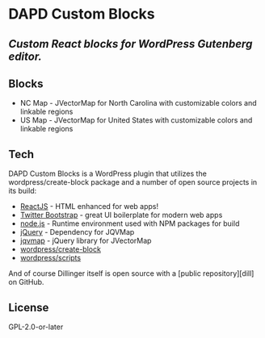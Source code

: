 # DAPD Custom Blocks
## _Custom React blocks for WordPress Gutenberg editor._

## Blocks

- NC Map - JVectorMap for North Carolina with customizable colors and linkable regions
- US Map - JVectorMap for United States with customizable colors and linkable regions

## Tech

DAPD Custom Blocks is a WordPress plugin that utilizes the wordpress/create-block package and a number of open source projects in its build:

- [ReactJS](https://reactjs.org/) - HTML enhanced for web apps!
- [Twitter Bootstrap](https://getbootstrap.com/) - great UI boilerplate for modern web apps
- [node.js](https://nodejs.org/en/) - Runtime environment used with NPM packages for build
- [jQuery](https://jquery.com/) - Dependency for JQVMap
- [jqvmap](https://www.npmjs.com/package/jqvmap) - jQuery library for JVectorMap
- [wordpress/create-block](https://developer.wordpress.org/block-editor/reference-guides/packages/packages-create-block/)
- [wordpress/scripts](https://developer.wordpress.org/block-editor/reference-guides/packages/packages-scripts/)

And of course Dillinger itself is open source with a [public repository][dill]
on GitHub.

## License

GPL-2.0-or-later
